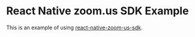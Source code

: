 # React Native zoom.us SDK Example

This is an example of using [react-native-zoom-us-sdk](https://github.com/EslamElMeniawy/react-native-zoom-us-sdk).
